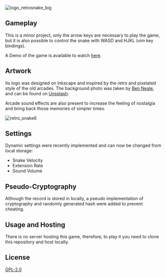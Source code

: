 ![logo_retrosnake_big](https://user-images.githubusercontent.com/63078965/123733534-3b303180-d88b-11eb-9e5f-8d5b42ee7827.png)

## Gameplay
This is a minor project, only the arrow keys are necessary to play the game, but it is also possible to control the snake with WASD and HJKL (vim key bindings).

A Demo of the game is available to watch [here](https://www.youtube.com/watch?v=rFV9VlCKn4Q).

## Artwork
Its logo was designed on Inkscape and inspired by the retro and pixelated style of the old arcades. The background photo was taken by [Ben Neale](https://unsplash.com/@ben_neale?utm_source=unsplash&utm_medium=referral&utm_content=creditCopyText), and can be found on [Unsplash](https://unsplash.com/photos/zpxKdH_xNSI).

Arcade sound effects are also present to increase the feeling of nostalgia and bring back those memories of simpler times.

![retro_snake6](https://user-images.githubusercontent.com/63078965/121787445-938de080-cbb5-11eb-90d0-1058e46dd55b.png)

## Settings
Dynamic settings were recently implemented and can now be changed from local storage:

* Snake Velocity
* Extension Rate
* Sound Volume

## Pseudo-Cryptography
Although the record is stored in locally, a pseudo implementation of cryptography and randomly generated hash were added to prevent cheating.

## Usage and Hosting
There is no server hosting this game, therefore, to play it you need to clone this repository and host locally.

## License
[GPL-2.0](https://www.gnu.org/licenses/old-licenses/lgpl-2.0.html)
